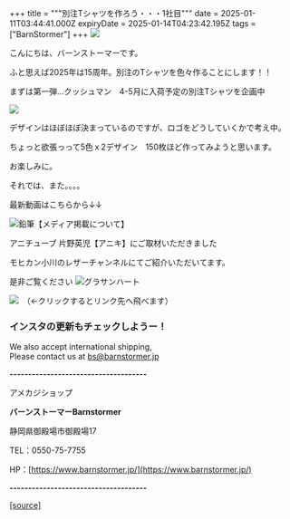 +++
title = """別注Tシャツを作ろう・・・1社目"""
date = 2025-01-11T03:44:41.000Z
expiryDate = 2025-01-14T04:23:42.195Z
tags = ["BarnStormer"]
+++
[![](https://stat.ameba.jp/user_images/20231023/16/barnstormer-go/b2/03/p/o0420015015354743273.png)](https://ameblo.jp/barnstormer-go/entry-12825670498.html)

こんにちは、バーンストーマーです。

ふと思えば2025年は15周年。別注のTシャツを色々作ることにします！！

まずは第一弾…クッシュマン　4-5月に入荷予定の別注Tシャツを企画中

[![](https://stat.ameba.jp/user_images/20250111/12/barnstormer-go/c6/4a/j/o0466070015531885259.jpg)](https://stat.ameba.jp/user_images/20250111/12/barnstormer-go/c6/4a/j/o0466070015531885259.jpg)

デザインはほぼほぼ決まっているのですが、ロゴをどうしていくかで考え中。

ちょっと欲張っって5色ｘ2デザイン　150枚ほど作ってみようと思います。

お楽しみに。

それでは、また。。。。

最新動画はこちらから↓↓

![鉛筆](https://stat100.ameba.jp/blog/ucs/img/char/char3/519.png)【メディア掲載について】

アニチューブ 片野英児【アニキ】にご取材いただきました

モヒカン小川のレザーチャンネルにてご紹介いただいてます。

是非ご覧ください ![グラサンハート](https://stat100.ameba.jp/blog/ucs/img/char/char3/148.png)

[![](https://stat.ameba.jp/user_images/20230412/16/barnstormer-go/6a/23/p/o0108010815269242493.png)](https://www.instagram.com/barnstormer_daily/)　（←クリックするとリンク先へ飛べます）

### インスタの更新もチェックしようー！

We also accept international shipping,  
Please contact us at bs@barnstormer.jp

**\-------------------------------------**

アメカジショップ

**バーンストーマーBarnstormer**

静岡県御殿場市御殿場17

TEL：0550-75-7755

HP：[https://www.barnstormer.jp/](https://www.barnstormer.jp/)

**\-------------------------------------**

[[source]](https://ameblo.jp/barnstormer-go/entry-12882022883.html)
